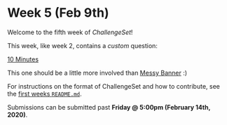 # Week 5 (Feb 9th)

Welcome to the fifth week of _ChallengeSet_!

This week, like week 2, contains a _custom_ question:

[10 Minutes](./10mins)

This one should be a little more involved than [Messy Banner](../week-02/messybanner.md) :)

For instructions on the format of ChallengeSet and how to contribute, see the [first weeks `README.md`](../week-01).

Submissions can be submitted past **Friday @ 5:00pm (February 14th, 2020)**.

